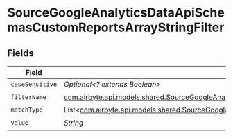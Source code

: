 # SourceGoogleAnalyticsDataApiSchemasCustomReportsArrayStringFilter


## Fields

| Field                                                                                                                                                                                                                                                         | Type                                                                                                                                                                                                                                                          | Required                                                                                                                                                                                                                                                      | Description                                                                                                                                                                                                                                                   |
| ------------------------------------------------------------------------------------------------------------------------------------------------------------------------------------------------------------------------------------------------------------- | ------------------------------------------------------------------------------------------------------------------------------------------------------------------------------------------------------------------------------------------------------------- | ------------------------------------------------------------------------------------------------------------------------------------------------------------------------------------------------------------------------------------------------------------- | ------------------------------------------------------------------------------------------------------------------------------------------------------------------------------------------------------------------------------------------------------------- |
| `caseSensitive`                                                                                                                                                                                                                                               | *Optional<? extends Boolean>*                                                                                                                                                                                                                                 | :heavy_minus_sign:                                                                                                                                                                                                                                            | N/A                                                                                                                                                                                                                                                           |
| `filterName`                                                                                                                                                                                                                                                  | [com.airbyte.api.models.shared.SourceGoogleAnalyticsDataApiSchemasCustomReportsArrayDimensionFilterDimensionsFilter1FilterName](../../models/shared/SourceGoogleAnalyticsDataApiSchemasCustomReportsArrayDimensionFilterDimensionsFilter1FilterName.md)       | :heavy_check_mark:                                                                                                                                                                                                                                            | N/A                                                                                                                                                                                                                                                           |
| `matchType`                                                                                                                                                                                                                                                   | List<[com.airbyte.api.models.shared.SourceGoogleAnalyticsDataApiSchemasCustomReportsArrayDimensionFilterDimensionsFilter1ValidEnums](../../models/shared/SourceGoogleAnalyticsDataApiSchemasCustomReportsArrayDimensionFilterDimensionsFilter1ValidEnums.md)> | :heavy_minus_sign:                                                                                                                                                                                                                                            | N/A                                                                                                                                                                                                                                                           |
| `value`                                                                                                                                                                                                                                                       | *String*                                                                                                                                                                                                                                                      | :heavy_check_mark:                                                                                                                                                                                                                                            | N/A                                                                                                                                                                                                                                                           |